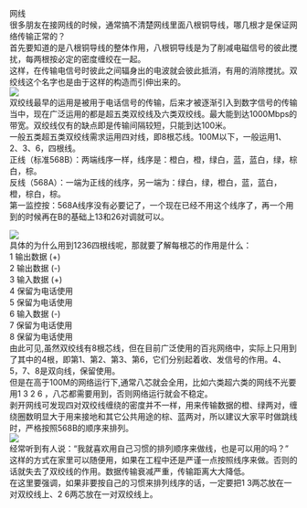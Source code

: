 网线<br />很多朋友在接网线的时候，通常搞不清楚网线里面八根铜导线，哪几根才是保证网络传输正常的？<br />首先要知道的是八根铜导线的整体作用，八根铜导线是为了削减电磁信号的彼此搅扰，每两根按必定的密度缠绞在一起。<br />这样，在传输电信号时彼此之间辐身出的电波就会彼此抵消，有用的消除搅扰。双绞线这个名字也是由于这样的构造而引伸出来的。<br />![](https://cdn.nlark.com/yuque/0/2022/png/396745/1666490207178-4585d3ad-8ae1-4337-b7cb-b4c2bed92b8d.png#clientId=udcfa30e3-2d4f-4&from=paste&id=u59206f57&originHeight=461&originWidth=797&originalType=url&ratio=1&rotation=0&showTitle=false&status=done&style=none&taskId=uf128e510-609b-4233-85e1-e5e90621cc4&title=)<br />双绞线最早的运用是被用于电话信号的传输，后来才被逐渐引入到数字信号的传输当中，现在广泛运用的都是超五类双绞线及六类双绞线。最大能到达1000Mbps的带宽。双绞线仅有的缺点即是传输间隔较短，只能到达100米。<br />一般五类超五类双绞线需求运用四对线，即8根芯线。100M以下，一般运用1、2、3、6，四根线。<br />正线（标准568B）：两端线序一样，线序是：橙白，橙，绿白，蓝，蓝白，绿，棕白，棕。<br />反线（568A）：一端为正线的线序，另一端为：绿白，绿，橙白，蓝，蓝白，橙，棕白，棕。<br />第一监控按：568A线序没有必要记了，一个现在已经不用这个线序了，再一个用到的时候再在B的基础上13和26对调就可以。

![](https://cdn.nlark.com/yuque/0/2022/png/396745/1666490207132-52374074-bc62-44b1-afde-a9ff502dc4da.png#clientId=udcfa30e3-2d4f-4&from=paste&id=u9fdb77d9&originHeight=270&originWidth=472&originalType=url&ratio=1&rotation=0&showTitle=false&status=done&style=none&taskId=u76d6aaf4-c9ef-430f-996d-1e8d5b537bf&title=)<br />具体的为什么用到1236四根线呢，那就要了解每根芯的作用是什么：<br />1 输出数据 (+)<br />2 输出数据 (-)<br />3 输入数据 (+)<br />4 保留为电话使用<br />5 保留为电话使用<br />6 输入数据 (-)<br />7 保留为电话使用<br />8 保留为电话使用<br />由此可见,虽然双绞线有8根芯线，但在目前广泛使用的百兆网络中，实际上只用到了其中的4根，即第1、第2、第3、第6，它们分别起着收、发信号的作用。4、5，7、8是双向线，保留使用。<br />但是在高于100M的网络运行下,通常八芯就会全用，比如六类超六类的网线不光要用1 3 2 6 ，八芯都需要用到，否则网络运行就会不稳定。<br />剥开网线可发现四对双绞线缠绕的密度并不一样，用来传输数据的橙、绿两对，缠绕圈数明显大于用来接地和其它公共用途的棕、蓝两对，所以建议大家平时做跳线时，严格按照568B的顺序来排列。<br />![](https://cdn.nlark.com/yuque/0/2022/png/396745/1666490207173-1718fa89-3387-4b74-8230-1e8c5bd5468b.png#clientId=udcfa30e3-2d4f-4&from=paste&id=ufdd2685b&originHeight=462&originWidth=413&originalType=url&ratio=1&rotation=0&showTitle=false&status=done&style=none&taskId=u451a3fbd-18f5-412a-8314-9a60a42881c&title=)<br />经常听到有人说：“我就喜欢用自己习惯的排列顺序来做线，也是可以用的吗？”<br />这样的方式在家里可以随便用，如果在工程中还是严谨一点按照线序来做。否则的话就失去了双绞线的作用。数据传输衰减严重，传输距离大大降低。<br />在这里要强调，如果非要按自己的习惯来排列线序的话，一定要把1 3两芯放在一对双绞线上、2 6两芯放在一对双绞线上。
